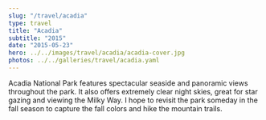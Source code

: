 ```yaml
---
slug: "/travel/acadia"
type: travel
title: "Acadia"
subtitle: "2015"
date: "2015-05-23"
hero: ../../images/travel/acadia/acadia-cover.jpg
photos: ../../galleries/travel/acadia.yaml
---
```


 Acadia National Park features spectacular seaside and panoramic views throughout the park. It also offers extremely clear night skies, great for star gazing and viewing the Milky Way. I hope to revisit the park someday in the fall season to capture the fall colors and hike the mountain trails.